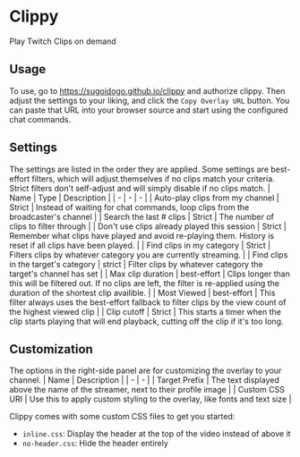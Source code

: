 # Clippy
Play Twitch Clips on demand
## Usage
To use, go to https://sugoidogo.github.io/clippy and authorize clippy.
Then adjust the settings to your liking, and click the `Copy Overlay URL` button.
You can paste that URL into your browser source and start using the configured chat commands.
## Settings
The settings are listed in the order they are applied.
Some settings are best-effort filters, which will adjust themselves if no clips match your criteria.
Strict filters don't self-adjust and will simply disable if no clips match.
| Name | Type | Description |
|   -  |    -   |   -   |
| Auto-play clips from my channel | Strict | Instead of waiting for chat commands, loop clips from the broadcaster's channel |
| Search the last # clips | Strict | The number of clips to filter through |
| Don't use clips already played this session | Strict | Remember what clips have played and avoid re-playing them. History is reset if all clips have been played. |
| Find clips in my category | Strict | Filters clips by whatever category you are currently streaming. |
| Find clips in the target's category | strict | Filter clips by whatever category the target's channel has set |
| Max clip duration | best-effort | Clips longer than this will be filtered out. If no clips are left, the filter is re-applied using the duration of the shortest clip availible. |
| Most Viewed | best-effort | This filter always uses the best-effort fallback to filter clips by the view count of the highest viewed clip |
| Clip cutoff | Strict | This starts a timer when the clip starts playing that will end playback, cutting off the clip if it's too long.
## Customization
The options in the right-side panel are for customizing the overlay to your channel.
| Name | Description |
| - | - |
| Target Prefix | The text displayed above the name of the streamer, next to their profile image |
| Custom CSS URI | Use this to apply custom styling to the overlay, like fonts and text size |

Clippy comes with some custom CSS files to get you started:
- `inline.css`: Display the header at the top of the video instead of above it
- `no-header.css`: Hide the header entirely